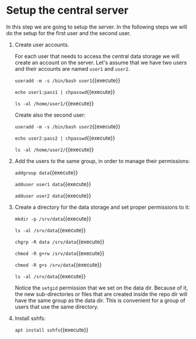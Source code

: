 # Setup the central server

In this step we are going to setup the server. In the following steps
we will do the setup for the first user and the second user.

1. Create user accounts.

   For each user that needs to access the central data storage we will
   create an account on the server. Let's assume that we have two
   users and their accounts are named `user1` and `user2`.

   `useradd -m -s /bin/bash user1`{{execute}}
   
   `echo user1:pass1 | chpasswd`{{execute}}
   
   `ls -al /home/user1/`{{execute}}
   
   Create also the second user:
   
   `useradd -m -s /bin/bash user2`{{execute}}
   
   `echo user2:pass2 | chpasswd`{{execute}}

   `ls -al /home/user2/`{{execute}}
   
2. Add the users to the same group, in order to manage their permissions:

   `addgroup data`{{execute}}

   `adduser user1 data`{{execute}}

   `adduser user2 data`{{execute}}
   
3. Create a directory for the data storage and set proper permissions
   to it:

   `mkdir -p /srv/data`{{execute}}
   
   `ls -al /srv/data`{{execute}}

   `chgrp -R data /srv/data`{{execute}}
   
   `chmod -R g+rw /srv/data`{{execute}}

   `chmod -R g+s /srv/data`{{execute}}
   
   `ls -al /srv/data`{{execute}}
   
   Notice the `setgid` permission that we set on the data dir. Because
   of it, the new sub-directories or files that are created inside the
   repo dir will have the same group as the data dir. This is
   convenient for a group of users that use the same directory.

4. Install sshfs:

   `apt install sshfs`{{execute}}
